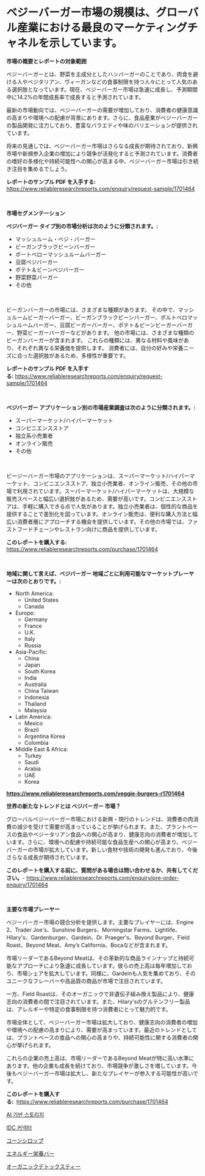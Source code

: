 <p><h1>ベジーバーガー市場の規模は、グローバル産業における最良のマーケティングチャネルを示しています。</h1></p><p><strong>市場の概要とレポートの対象範囲</strong></p>
<p><p>ベジーバーガーとは、野菜を主成分としたハンバーガーのことであり、肉食を避ける人やベジタリアン、ヴィーガンなどの食事制限を持つ人々にとって人気のある選択肢となっています。現在、ベジーバーガー市場は急速に成長し、予測期間中に14.2%の年間成長率で成長すると予測されています。</p><p>最新の市場動向では、ベジーバーガーの需要が増加しており、消費者の健康意識の高まりや環境への配慮が背景にあります。さらに、食品産業がベジーバーガーの製品開発に注力しており、豊富なバラエティや味のバリエーションが提供されています。</p><p>将来の見通しでは、ベジーバーガー市場はさらなる成長が期待されており、新興市場や新規参入企業の増加により競争が活発化すると予測されています。消費者の嗜好の多様化や持続可能性への関心が高まる中、ベジーバーガー市場は引き続き注目を集めるでしょう。</p></p>
<p><strong>レポートのサンプル PDF を入手する:</strong> <a href="https://www.reliableresearchreports.com/enquiry/request-sample/1701464">https://www.reliableresearchreports.com/enquiry/request-sample/1701464</a></p>
<p>&nbsp;</p>
<p><strong>市場セグメンテーション</strong></p>
<p><strong>ベジバーガー タイプ別の市場分析は次のように分類されます。:</strong></p>
<p><ul><li>マッシュルーム・ベジ・バーガー</li><li>ビーガンブラックビーンバーガー</li><li>ポートベローマッシュルームバーガー</li><li>豆腐ベジバーガー</li><li>ポテト＆ビーンベジバーガー</li><li>野菜野菜バーガー</li><li>その他</li></ul></p>
<p>&nbsp;</p>
<p><p>ビーガンバーガーの市場には、さまざまな種類があります。 その中で、マッシュルームビーガーバーガー、ビーガンブラックビーンバーガー、ポルトベロマッシュルームバーガー、豆腐ビーガーバーガー、ポテト＆ビーンビーガーバーガー、野菜ビーガーバーガーなどがあります。 他の市場には、さまざまな種類のビーガンバーガーが含まれます。 これらの種類には、異なる材料や風味があり、それぞれ異なる栄養価を提供します。 消費者には、自分の好みや栄養ニーズに合った選択肢があるため、多様性が重要です。</p></p>
<p><strong>レポートのサンプル PDF を入手する:</strong>&nbsp;<a href="https://www.reliableresearchreports.com/enquiry/request-sample/1701464">https://www.reliableresearchreports.com/enquiry/request-sample/1701464</a></p>
<p>&nbsp;</p>
<p><strong> ベジバーガー アプリケーション別の市場産業調査は次のように分類されます。:</strong></p>
<p><ul><li>スーパーマーケット/ハイパーマーケット</li><li>コンビニエンスストア</li><li>独立系小売業者</li><li>オンライン販売</li><li>その他</li></ul></p>
<p>&nbsp;</p>
<p><p>ビージーバーガー市場のアプリケーションは、スーパーマーケット/ハイパーマーケット、コンビニエンスストア、独立小売業者、オンライン販売、その他の市場で利用されています。スーパーマーケット/ハイパーマーケットは、大規模な販売スペースと幅広い選択肢があるため、需要が高いです。コンビニエンスストアは、手軽に購入できる点で人気があります。独立小売業者は、個性的な商品を提供することで差別化を図っています。オンライン販売は、便利な購入方法と幅広い消費者層にアプローチする機会を提供しています。その他の市場では、ファストフードチェーンやレストラン向けに商品を提供しています。</p></p>
<p><strong>このレポートを購入する:</strong>&nbsp; <a href="https://www.reliableresearchreports.com/purchase/1701464">https://www.reliableresearchreports.com/purchase/1701464</a></p>
<p>&nbsp;</p>
<p><strong>地域に関して言えば、ベジバーガー 地域ごとに利用可能なマーケットプレーヤーは次のとおりです。:</strong></p>
<p><ul>
    <li>
        North America:
        <ul>
            <li>United States</li>
            <li>Canada</li>
        </ul>
    </li>
    <li>
        Europe:
        <ul>
            <li>Germany</li>
            <li>France</li>
            <li>U.K.</li>
            <li>Italy</li>
            <li>Russia</li>
        </ul>
    </li>
    <li>
        Asia-Pacific:
        <ul>
            <li>China</li>
            <li>Japan</li>
            <li>South Korea</li>
            <li>India</li>
            <li>Australia</li>
            <li>China Taiwan</li>
            <li>Indonesia</li>
            <li>Thailand</li>
            <li>Malaysia</li>
        </ul>
    </li>
    <li>
        Latin America:
        <ul>
            <li>Mexico</li>
            <li>Brazil</li>
            <li>Argentina Korea</li>
            <li>Colombia</li>
        </ul>
    </li>
    <li>
        Middle East & Africa:
        <ul>
            <li>Turkey</li>
            <li>Saudi</li>
            <li>Arabia</li>
            <li>UAE</li>
            <li>Korea</li>
        </ul>
    </li>
    </ul></p>
<p><strong><a href="https://www.reliableresearchreports.com/veggie-burgers-r1701464">https://www.reliableresearchreports.com/veggie-burgers-r1701464</a></strong>&nbsp;</p>
<p><strong>世界の新たなトレンドとは ベジバーガー 市場？</strong></p>
<p><p>グローバルベジーバーガー市場における新興・現行のトレンドは、消費者の肉消費の減少を受けて需要が高まっていることが挙げられます。また、プラントベースの食品やベジータリアン食品への関心が高まり、健康志向の消費者が増加しています。さらに、環境への配慮や持続可能な食品生産への関心が高まり、ベジーバーガーの市場が拡大しています。新しい食材や技術の開発も進んでおり、今後さらなる成長が期待されています。</p></p>
<p><strong>このレポートを購入する前に、質問がある場合は問い合わせるか、共有してください。</strong>- <a href="https://www.reliableresearchreports.com/enquiry/pre-order-enquiry/1701464">https://www.reliableresearchreports.com/enquiry/pre-order-enquiry/1701464</a></p>
<p>&nbsp;</p>
<p><strong>主要な市場プレーヤー</strong></p>
<p><p>ベジーバーガー市場の競合分析を提供します。主要なプレイヤーには、Engine 2、Trader Joe's、Sunshine Burgers、Morningstar Farms、Lightlife、Hilary's、Gardenburger、Gardein、Dr. Praeger's、Beyond Burger、Field Roast、Beyond Meat、Amy’s California、Bocaなどが含まれます。</p><p>市場リーダーであるBeyond Meatは、その革新的な商品ラインナップと持続可能なアプローチにより急速に成長しています。彼らの売上高は毎年増加しており、市場シェアを拡大しています。同様に、Gardeinも人気を集めており、そのユニークなフレーバーや高品質の商品が市場で注目されています。</p><p>一方、Field Roastは、そのオーガニックで非遺伝子組み換え製品により、健康志向の消費者の間で注目されています。また、Hilary'sのグルテンフリー製品は、アレルギーや特定の食事制限を持つ消費者にとって魅力的です。</p><p>市場全体として、ベジーバーガー市場は拡大しており、健康志向の消費者の増加や環境への配慮の高まりにより、需要が高まっています。最近のトレンドとしては、プラントベースの食品への関心の高まりや、持続可能性に関する消費者の関心が挙げられます。</p><p>これらの企業の売上高は、市場リーダーであるBeyond Meatが特に高い水準にあります。他の企業も成長を続けており、市場競争が激しさを増しています。今後もベジーバーガー市場は拡大し、新たなプレイヤーが参入する可能性が高いです。</p></p>
<p><strong>このレポートを購入する:</strong>&nbsp;&nbsp;<a href="https://www.reliableresearchreports.com/purchase/1701464">https://www.reliableresearchreports.com/purchase/1701464</a></p>
<p><p><a href="https://medium.com/@willislebsack/%EC%9D%B8%EA%B3%B5-%EC%A7%80%EB%8A%A5-%EA%B8%B0%EB%B0%98-%EC%A0%80%EC%9E%A5-%EC%8B%9C%EC%9E%A5-%EC%8B%9C%EC%9E%A5-cagr-%EC%8B%9C%EC%9E%A5-%EB%8F%99%ED%96%A5-%EB%B0%8F-%EC%84%B1%EC%9E%A5-%EC%A0%84%EB%9E%B5%EC%97%90-%EB%8C%80%ED%95%9C-%ED%86%B5%EC%B0%B0%EB%A0%A5-e96dbe082a33">AI 기반 스토리지</a></p><p><a href="https://medium.com/@stanleylyittle554467/idc-%EC%BB%A4%EB%84%A5%ED%84%B0-%EC%8B%9C%EC%9E%A5-%EC%9C%A0%ED%98%95-%EC%9D%91%EC%9A%A9-%EB%B0%8F-%EC%A7%80%EB%A6%AC%EC%97%90-%EB%8C%80%ED%95%9C-%ED%8F%AC%EA%B4%84%EC%A0%81%EC%9D%B8-%ED%8F%89%EA%B0%80-3720f2bd065f">IDC 커넥터</a></p><p><a href="https://medium.com/@demarcuskuhlman/%E3%82%B3%E3%83%BC%E3%83%B3%E3%82%B7%E3%83%AD%E3%83%83%E3%83%97%E5%B8%82%E5%A0%B4%E8%AA%BF%E6%9F%BB%E3%83%AC%E3%83%9D%E3%83%BC%E3%83%88-%E3%81%9D%E3%81%AE%E6%AD%B4%E5%8F%B2%E3%81%8A%E3%82%88%E3%81%B32024%E5%B9%B4%E3%81%8B%E3%82%892031%E5%B9%B4%E3%81%AE%E4%BA%88%E6%B8%AC-48bf3d203e97">コーンシロップ</a></p><p><a href="https://github.com/schmahlson/Market-Research-Report-List-1/blob/main/130780055784.md">エネルギー栄養バー</a></p><p><a href="https://github.com/roulaayoub-saad/Market-Research-Report-List-1/blob/main/358883155783.md">オーガニックデトックスティー</a></p></p>